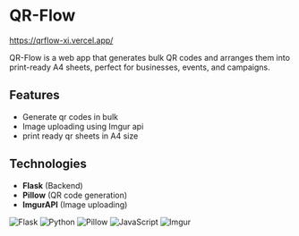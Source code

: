 
# QR-Flow

https://qrflow-xi.vercel.app/

QR-Flow is a web app that generates bulk QR codes and arranges them into print-ready A4 sheets, perfect for businesses, events, and campaigns.

## Features
- Generate qr codes in bulk
- Image uploading using Imgur api
- print ready qr sheets in A4 size

## Technologies
- **Flask** (Backend)
- **Pillow** (QR code generation)
- **ImgurAPI** (Image uploading)

![Flask](https://img.shields.io/badge/Flask-000000?style=flat&logo=flask&logoColor=white)
![Python](https://img.shields.io/badge/Python-3776AB?style=flat&logo=python&logoColor=white)
![Pillow](https://img.shields.io/badge/Pillow-000000?style=flat&logo=pillow&logoColor=white)
![JavaScript](https://img.shields.io/badge/JavaScript-F7DF1E?style=flat&logo=javascript&logoColor=black)
![Imgur](https://img.shields.io/badge/Imgur-1BB13E?style=flat&logo=imgur&logoColor=white)
